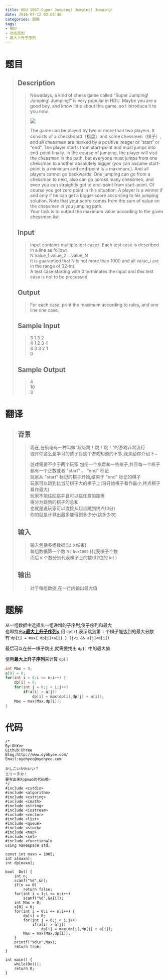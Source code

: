```yaml
---
title: HDU 1087.Super Jumping! Jumping! Jumping!
date: 2016-07-12 02:03:48
categories: 题解
tags:
- HDU
- 动态规划
- 最大上升子序列
---
```

# 题目
> 
> ## Description  
>> Nowadays, a kind of chess game called “Super Jumping! Jumping! Jumping!” is very popular in HDU. Maybe you are a good boy, and know little about this game, so I introduce it to you now.   
>>   
>> ![](http://acm.hdu.edu.cn/data/images/1087-1.jpg) 
>>   
>> The game can be played by two or more than two players. It consists of a chessboard（棋盘）and some chessmen（棋子）, and all chessmen are marked by a positive integer or “start” or “end”. The player starts from start-point and must jumps into end-point finally. In the course of jumping, the player will visit the chessmen in the path, but everyone must jumps from one chessman to another absolutely bigger (you can assume start-point is a minimum and end-point is a maximum.). And all players cannot go backwards. One jumping can go from a chessman to next, also can go across many chessmen, and even you can straightly get to end-point from start-point. Of course you get zero point in this situation. A player is a winner if and only if he can get a bigger score according to his jumping solution. Note that your score comes from the sum of value on the chessmen in you jumping path.   
>> Your task is to output the maximum value according to the given chessmen list.   
>>    
>> <!--more-->  
>  
>  
> ## Input  
>> Input contains multiple test cases. Each test case is described in a line as follow:   
>> N value\_1 value\_2 …value\_N   
>> It is guarantied that N is not more than 1000 and all value_i are in the range of 32-int.   
>> A test case starting with 0 terminates the input and this test case is not to be processed.   
>  
> ## Output  
>> For each case, print the maximum according to rules, and one line one case.   
>>    
> 
> ## Sample Input  
>> 3 1 3 2  
>> 4 1 2 3 4  
>> 4 3 3 2 1  
>> 0   
>>    
> 
> ## Sample Output  
>> 4  
>> 10  
>> 3   

# 翻译
> ## 背景  
>> 现在,在航电有一种叫做“超级跳！跳！跳！”的游戏非常流行    
>> 或许你这么爱学习的孩子对这个游戏知道的不多,我来给你介绍下~    
>>   
>> 游戏需要不少于两个玩家,包括一个棋盘和一些棋子,并且每一个棋子都有一个正数或者 "start" 、 "end" 标记  
>> 玩家从 "start" 标记的棋子开始,结束于 "end" 标记的棋子  
>> 玩家可以跳到比当前棋子大的棋子上(将开始棋子看作最小,终点棋子看作最大)    
>> 玩家不能往回跳并且可以跳任意的距离  
>> 得分为跳到的棋子的总和  
>> 也就是说玩家可以直接从起点跳到终点(0分)  
>> 你的就是计算出最多能得到多少分(跳多少次)  
>   
> ## 输入  
>> 输入包括多组数据(以 `0` 结束)  
>> 每组数据第一个数 `N` ( `N<=1000` )代表棋子个数  
>> 而后 `N` 个数分别代表棋子上的数(32位的 int )  
>   
> ## 输出  
>> 对于每组数据,在一行内输出最大值  

# 题解
从一组数据中选择出一组递增的子序列,使子序列和最大  
也即找出[**>最大上升子序列<**](/post/Algorithm/MIS.html)
用 `dp[i]` 表示跳到第 `i` 个棋子能达到的最大分数  
有 `dp[i] = max{ dp[j]+a[i] } (j<i && a[j]<a[i])`

最后可以在任一棋子跳出,就需要找出 `dp[]` 中的最大值  

使用**最大上升子序列**来计算 `dp[]`  

```cpp 最大上升子序列
int Max = 0;
a[0] = 0;
for(int i = 0;i <= n;i++) {
    dp[i] = 0;
    for(int j = 0;j < i;j++) 
        if(a[i] > a[j])
            dp[i] = max(dp[i],dp[j] + a[i]);
    Max = max(Max,dp[i]);
}
```


# 代码
```Super Jumping! Jumping! Jumping! https://github.com/OhYee/ACM.github.io/blob/master\HDU\1087.Super%20Jumping!%20Jumping!%20Jumping!.cpp 代码备份
/*
By:OhYee
Github:OhYee
Blog:http://www.oyohyee.com/
Email:oyohyee@oyohyee.com

かしこいかわいい？
エリーチカ！
要写出来Хорошо的代码哦~
*/
#include <cstdio>
#include <algorithm>
#include <cstring>
#include <cmath>
#include <string>
#include <iostream>
#include <vector>
#include <list>
#include <queue>
#include <stack>
#include <map>
#include <set>
#include <functional>
using namespace std;

const int maxn = 1005;
int a[maxn];
int dp[maxn];

bool  Do() {
    int n;
    scanf("%d",&n);
    if(n == 0)
        return false;
    for(int i = 1;i <= n;i++)
        scanf("%d",&a[i]);
    int Max = 0;
    a[0] = 0;
    for(int i = 0;i <= n;i++) {
        dp[i] = 0;
        for(int j = 0;j < i;j++) 
            if(a[i] > a[j])
                dp[i] = max(dp[i],dp[j] + a[i]);
        Max = max(Max,dp[i]);
    }
    printf("%d\n",Max);
    return true;
}

int main() {
    while(Do());
    return 0;
}
```